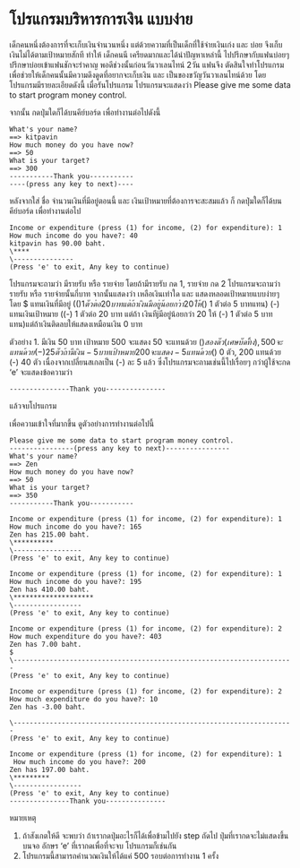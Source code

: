 # โปรแกรมบริหารการเงิน แบบง่าย   

เด็กคนหนึ่งต้องการที่จะเก็บเงินจำนวนหนึ่ง แต่ด้วยความที่เป็นเด็กที่ใช้จ่ายเงินเก่ง และ บ่อย จึงเก็บเงินไม่ได้ตามเป้าหมายสักที ทำให้ เด็กคนนี เครียดมากและได้นำปัญหาเหล่านี้ ไปปรึกษากับแฟนบ่อยๆ  ปรึกษาบ่อยเข้าแฟนชักจะรำคาญ พอดีช่วงนั้นก่อนวันวาเลนไทน์ 2วัน แฟนจึง ตัดสินใจทำโปรแกรมเพื่อช่วยให้เด็กคนนั้นมีความดึงดูดที่อยากจะเก็บเงิน  และ เป็นของขวัญวันวาเลนไทน์ด้วย  โดยโปรแกรมมีรายละเอียดดังนี้ เมื่อรันโปรแกรม โปรแกรมจะแสดงว่า
Please give me some data to start program money control.

จากนั้น กดปุ่มใดก็ได้บนคีย์บอร์ด เพื่อทำงานต่อไปดังนี้

```
What's your name?
==> kitpavin
How much money do you have now?
==> 50
What is your target?
==> 300
-----------Thank you-----------
----(press any key to next)----
```

หลังจากใส่ ชื่อ จำนวนเงินที่มีอยู่ตอนนี้ และ เงินเป้าหมายที่ต้องการจะสะสมแล้ว ก็ กดปุ่มใดก็ได้บนคีย์บอร์ด เพื่อทำงานต่อไป
```
Income or expenditure (press (1) for income, (2) for expenditure): 1
How much income do you have?: 40
kitpavin has 90.00 baht.
\****
\---------------
(Press 'e' to exit, Any key to continue)
```

โปรแกรมจะถามว่า มีรายรับ หรือ รายจ่าย โดยถ้ามีรายรับ กด 1, รายจ่าย กด 2 โปรแกรมจะถามว่ารายรับ หรือ รายจ่ายนั้นกี่บาท  จากนั้นแสดงว่า เหลือเงินเท่าใด และ แสดงหลอดเป้าหมายแบบง่ายๆ  โดย $ แทนเงินที่มีอยู่ (($) 1 ตัวต่อ 20 บาท แต่ถ้า เงินมีอยู่น้อยกว่า 20 ให้ ($) 1 ตัวต่อ 5 บาทแทน) (-)  แทนเงินเป้าหมาย ((-) 1 ตัวต่อ 20 บาท แต่ถ้า เงินทีjมีอยู่น้อยกว่า 20 ให้ (-) 1 ตัวต่อ 5 บาทแทน)แต่ถ้าเงินติดลบให้แสดงเหมือนเงิน 0 บาท

ตัวอย่าง
	1.	มีเงิน 50 บาท เป้าหมาย 500 จะแสดง 50 จะแทนด้วย ($) สองตัว (เศษบัดทิ้ง),  500 จะแทนด้วย (-) 25 ตัว
ถ้า มีเงิน -5 บาท เป้าหมาย 200 จะแสดง -5 แทนด้วย ($) 0 ตัว, 200 แทนด้วย  (-) 40 ตัว เนื่องจากเปลี่ยนสเกลเป็น  (-) ละ 5 แล้ว ซึ่งโปรแกรมจะถามเช่นนี้ไปเรื่อยๆ กว่าผู้ใช้จะกด  ‘e’ จะแสดงข้อความว่า

`---------------Thank you---------------`

แล้วจบโปรแกรม   

เพื่อความเข้าใจที่มากขึ้น ดูตัวอย่างการทำงานต่อไปนี้

```
Please give me some data to start program money control.
----------------(press any key to next)----------------
What's your name?
==> Zen
How much money do you have now?
==> 50
What is your target?
==> 350
-----------Thank you-----------

Income or expenditure (press (1) for income, (2) for expenditure): 1
How much income do you have?: 165
Zen has 215.00 baht.
\**********
\-----------------
(Press 'e' to exit, Any key to continue)

Income or expenditure (press (1) for income, (2) for expenditure): 1
How much income do you have?: 195
Zen has 410.00 baht.
\********************
\-----------------
(Press 'e' to exit, Any key to continue)

Income or expenditure (press (1) for income, (2) for expenditure): 2
How much expenditure do you have?: 403
Zen has 7.00 baht.
$
\----------------------------------------------------------------------
(Press 'e' to exit, Any key to continue)

Income or expenditure (press (1) for income, (2) for expenditure): 2
How much expenditure do you have?: 10
Zen has -3.00 baht.

\----------------------------------------------------------------------
(Press 'e' to exit, Any key to continue)

Income or expenditure (press (1) for income, (2) for expenditure): 1
 How much income do you have?: 200
Zen has 197.00 baht.
\*********
\-----------------
(Press 'e' to exit, Any key to continue)
---------------Thank you---------------
```

หมายเหตุ  
1. ถ้าสังเกตให้ดี จะพบว่า ถ้าเรากดปุ่มอะไรก็ได้เพื่อข้ามไปยัง step ถัดไป ปุ่มที่เรากดจะไม่แสดงขึ้นบนจอ อักษร ‘e’ ที่เรากดเพื่อที่จะจบ โปรแกรมก็เช่นกัน
2. โปรแกรมนี้สามารถคำนวณเงินให้ได้แค่ 500 รอบต่อการทำงาน 1 ครั้ง
